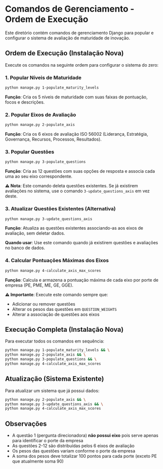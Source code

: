 # Comandos de Gerenciamento - Ordem de Execução

Este diretório contém comandos de gerenciamento Django para popular e configurar o sistema de avaliação de maturidade de inovação.

## Ordem de Execução (Instalação Nova)

Execute os comandos na seguinte ordem para configurar o sistema do zero:

### 1. Popular Níveis de Maturidade
```bash
python manage.py 1-populate_maturity_levels
```
**Função**: Cria os 5 níveis de maturidade com suas faixas de pontuação, focos e descrições.

### 2. Popular Eixos de Avaliação
```bash
python manage.py 2-populate_axis
```
**Função**: Cria os 6 eixos de avaliação ISO 56002 (Liderança, Estratégia, Governança, Recursos, Processos, Resultados).

### 3. Popular Questões
```bash
python manage.py 3-populate_questions
```
**Função**: Cria as 12 questões com suas opções de resposta e associa cada uma ao seu eixo correspondente.

**⚠️ Nota**: Este comando deleta questões existentes. Se já existirem avaliações no sistema, use o comando `3-update_questions_axis` em vez deste.

### 3. Atualizar Questões Existentes (Alternativa)
```bash
python manage.py 3-update_questions_axis
```
**Função**: Atualiza as questões existentes associando-as aos eixos de avaliação, sem deletar dados.

**Quando usar**: Use este comando quando já existirem questões e avaliações no banco de dados.

### 4. Calcular Pontuações Máximas dos Eixos
```bash
python manage.py 4-calculate_axis_max_scores
```
**Função**: Calcula e armazena a pontuação máxima de cada eixo por porte de empresa (PE, PME, ME, GE, GGE).

**⚠️ Importante**: Execute este comando sempre que:
- Adicionar ou remover questões
- Alterar os pesos das questões em `QUESTION_WEIGHTS`
- Alterar a associação de questões aos eixos

## Execução Completa (Instalação Nova)

Para executar todos os comandos em sequência:

```bash
python manage.py 1-populate_maturity_levels && \
python manage.py 2-populate_axis && \
python manage.py 3-populate_questions && \
python manage.py 4-calculate_axis_max_scores
```

## Atualização (Sistema Existente)

Para atualizar um sistema que já possui dados:

```bash
python manage.py 2-populate_axis && \
python manage.py 3-update_questions_axis && \
python manage.py 4-calculate_axis_max_scores
```

## Observações

- A questão 1 (pergunta direcionadora) **não possui eixo** pois serve apenas para identificar o porte da empresa
- As questões 2-12 são distribuídas pelos 6 eixos de avaliação
- Os pesos das questões variam conforme o porte da empresa
- A soma dos pesos deve totalizar 100 pontos para cada porte (exceto PE que atualmente soma 90)
